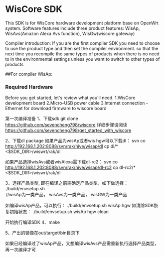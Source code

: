 # WisCore SDK
This SDK is for WisCore hardware development platform base on OpenWrt system. Software features include three product features: WisAp, WisAvs(Amazon Alexa Avs function), WisGw(wiscore gateway)

Compiler introduction:
If you are the first compiler SDK you need to choose to use the product type and then set the compiler environment. so that the next time you recompile the same types of products when there is no need to in the environmental settings unless you want to switch to other types of products

##For compiler WisAp:
### Required Hardware
Before you get started, let's review what you'll need.
1.WisCore development board 
2.Micro-USB power cable
3.Internet connection - Ethernet for download firmware to wiscore board

第一次编译准备
1、下载sdk
git clone https://github.com/sevencheng798/wiscore
详细步骤请阅读
https://github.com/sevencheng798/get_started_with_wiscore

2、下载dl package
如果产品为wisAp或者wis hgw可以下载dl：
svn co http://192.168.1.202:8088/svn/rak/hive/wisap/dl
cp dl/* <$SDK_DIR>/wiswrt/rak/dl

如果产品选择wisAvs或者wisAlexa需下载dl-rc2：
svn co http://192.168.1.202:8088/svn/rak/hive/wisap/dl-rc2
cp dl-rc2/* <$SDK_DIR>/wiswrt/rak/dl


3、选择产品类型, 即在编译之前需确定产品类型，如下做选择：
./build/envsetup.sh <product> <type> <option>	//wisAp为一类产品， wisAvs为一类产品， wisGW为一类产品

如编译wisAp产品，可以执行：
./build/envsetup.sh wisAp hgw
如清除SDK恢复初始状态：
./build/envsetup.sh wisAp hgw clean

开始执行编译SDK
4、make

5、产出的镜像在out/target/bin目录下

如果已经编译过了wisAp产品，又想编译wisAvs产品需重新执行选择产品类型，再一次编译才可

